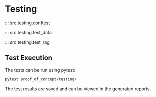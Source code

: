 # Testing

::: src.testing.conftest

::: src.testing.test_data

::: src.testing.test_rag

## Test Execution

The tests can be run using pytest:

```bash
pytest proof_of_concept/testing/
```

The test results are saved and can be viewed in the generated reports. 